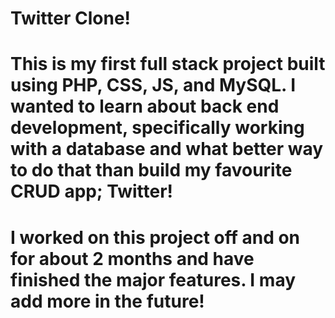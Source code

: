# Twitter Clone!
# This is my first full stack project built using PHP, CSS, JS, and MySQL. I wanted to learn about back end development, specifically working with a database and what better way to do that than build my favourite CRUD app; Twitter!
# I worked on this project off and on for about 2 months and have finished the major features. I may add more in the future!
